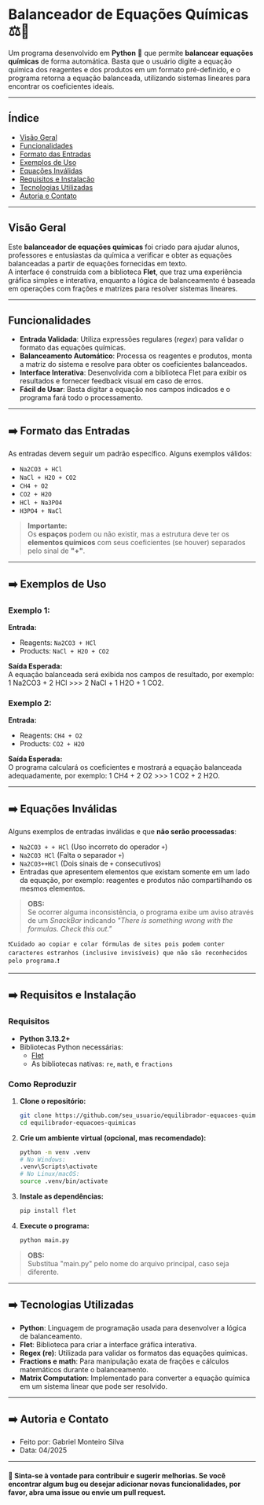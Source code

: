# Balanceador de Equações Químicas ⚖️🧪

Um programa desenvolvido em **Python** 🐍 que permite **balancear equações químicas** de forma automática. Basta que o usuário digite a equação química dos reagentes e dos produtos em um formato pré-definido, e o programa retorna a equação balanceada, utilizando sistemas lineares para encontrar os coeficientes ideais.

---

## Índice

- [Visão Geral](#visão-geral)
- [Funcionalidades](#funcionalidades)
- [Formato das Entradas](#formato-das-entradas)
- [Exemplos de Uso](#exemplos-de-uso)
- [Equações Inválidas](#equações-inválidas)
- [Requisitos e Instalação](#requisitos-e-instalação)
- [Tecnologias Utilizadas](#tecnologias-utilizadas)
- [Autoria e Contato](#autoria-e-contato)

---

## Visão Geral

Este **balanceador de equações químicas** foi criado para ajudar alunos, professores e entusiastas da química a verificar e obter as equações balanceadas a partir de equações fornecidas em texto.  
A interface é construída com a biblioteca **Flet**, que traz uma experiência gráfica simples e interativa, enquanto a lógica de balanceamento é baseada em operações com frações e matrizes para resolver sistemas lineares.

---

## Funcionalidades

- **Entrada Validada**: Utiliza expressões regulares (_regex_) para validar o formato das equações químicas.
- **Balanceamento Automático**: Processa os reagentes e produtos, monta a matriz do sistema e resolve para obter os coeficientes balanceados.
- **Interface Interativa**: Desenvolvida com a biblioteca Flet para exibir os resultados e fornecer feedback visual em caso de erros.
- **Fácil de Usar**: Basta digitar a equação nos campos indicados e o programa fará todo o processamento.
  
---

## ➡️ Formato das Entradas

As entradas devem seguir um padrão específico. Alguns exemplos válidos:

- `Na2CO3 + HCl`
- `NaCl + H2O + CO2`
- `CH4 + O2`
- `CO2 + H2O`
- `HCl + Na3PO4`
- `H3PO4 + NaCl`

> **Importante:**  
> Os **espaços** podem ou não existir, mas a estrutura deve ter os **elementos químicos** com seus coeficientes (se houver) separados pelo sinal de **"+"**.

---

## ➡️ Exemplos de Uso

### Exemplo 1:

**Entrada:**  
- Reagents: `Na2CO3 + HCl`  
- Products: `NaCl + H2O + CO2`

**Saída Esperada:**  
A equação balanceada será exibida nos campos de resultado, por exemplo:  
1 Na2CO3 + 2 HCl >>> 2 NaCl + 1 H2O + 1 CO2.

### Exemplo 2:

**Entrada:**  
- Reagents: `CH4 + O2`  
- Products: `CO2 + H2O`

**Saída Esperada:**  
O programa calculará os coeficientes e mostrará a equação balanceada adequadamente, por exemplo: 1 CH4 + 2 O2 >>> 1 CO2 + 2 H2O.

---

## ➡️ Equações Inválidas

Alguns exemplos de entradas inválidas e que **não serão processadas**:

- `Na2CO3 + + HCl` (Uso incorreto do operador `+`)
- `Na2CO3 HCl` (Falta o separador `+`)
- `Na2CO3++HCl` (Dois sinais de `+` consecutivos)
- Entradas que apresentem elementos que existam somente em um lado da equação, por exemplo: reagentes e produtos não compartilhando os mesmos elementos.

> **OBS:**  
> Se ocorrer alguma inconsistência, o programa exibe um aviso através de um *SnackBar* indicando *"There is something wrong with the formulas. Check this out."*

    ❗Cuidado ao copiar e colar fórmulas de sites pois podem conter caracteres estranhos (inclusive invisíveis) que não são reconhecidos pelo programa.❗

---

## ➡️ Requisitos e Instalação

### Requisitos

- **Python 3.13.2+**
- Bibliotecas Python necessárias:
  - [Flet](https://pypi.org/project/flet/)
  - As bibliotecas nativas: `re`, `math`, e `fractions`

### Como Reproduzir

1. **Clone o repositório:**
   ```bash
   git clone https://github.com/seu_usuario/equilibrador-equacoes-quimicas.git
   cd equilibrador-equacoes-quimicas

1. **Crie um ambiente virtual (opcional, mas recomendado):**
    ```bash
    python -m venv .venv
    # No Windows:
    .venv\Scripts\activate
    # No Linux/macOS:
    source .venv/bin/activate

1. **Instale as dependências:**
    ```bash
    pip install flet

1. **Execute o programa:**
    ```bash
    python main.py

> **OBS:**  
> Substitua "main.py" pelo nome do arquivo principal, caso seja diferente.

---

## ➡️ Tecnologias Utilizadas

- **Python**: Linguagem de programação usada para desenvolver a lógica de balanceamento.
- **Flet**: Biblioteca para criar a interface gráfica interativa.
- **Regex (re)**: Utilizada para validar os formatos das equações químicas.
- **Fractions e math**: Para manipulação exata de frações e cálculos matemáticos durante o balanceamento.
- **Matrix Computation**: Implementado para converter a equação química em um sistema linear que pode ser resolvido.

---

## ➡️ Autoria e Contato

- Feito por: Gabriel Monteiro Silva
- Data: 04/2025

---

#### 📢 Sinta-se à vontade para contribuir e sugerir melhorias. Se você encontrar algum bug ou desejar adicionar novas funcionalidades, por favor, abra uma issue ou envie um pull request.
